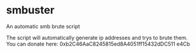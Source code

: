 # smbuster
An automatic smb brute script

The script will automatically generate ip addresses and trys to brute them. You can donate here:  0xb2C46AaC8245815ed8A4051ff15432dDC511
e4Cb 
